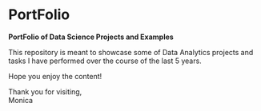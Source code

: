 # PortFolio
<p><b>PortFolio of Data Science Projects and Examples</b>
<p>This repository is meant to showcase some of Data Analytics projects and tasks I have performed over the course of the last 5 years.
<p>Hope you enjoy the content!
<p>Thank you for visiting,<BR>
Monica
